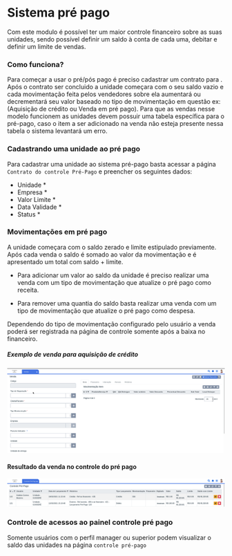 # Sistema pré pago

Com este modulo é possível ter um maior controle financeiro sobre as suas unidades, sendo possível definir um saldo à conta de cada uma, debitar e definir um limite de vendas.

### Como funciona?

Para começar a usar o pré/pós pago é preciso cadastrar um contrato para . Após o contrato ser concluido a unidade começara com o seu saldo vazio e cada movimentação feita pelos vendedores sobre ela aumentará ou decrementará seu valor baseado no tipo de movimentação em questão ex:(Aquisição de crédito ou Venda em pré pago). Para que as vendas nesse modelo funcionem as unidades devem possuir uma tabela específica para o pré-pago, caso o item a ser adicionado na venda não esteja presente nessa tabela o sistema levantará um erro.

### Cadastrando uma unidade ao pré pago

Para cadastrar uma unidade ao sistema pré-pago basta acessar a página `Contrato do controle Pré-Pago` e preencher os seguintes dados:

- Unidade *
- Empresa *
- Valor Limite *
- Data Validade *
- Status *

### Movimentações em pré pago

A unidade começara com o saldo zerado e limite estipulado previamente. Após cada venda o saldo é somado ao valor da movimentação e é apresentado um total com saldo + limite.

- Para adicionar um valor ao saldo da unidade é preciso realizar uma venda com um tipo de movimentação que atualize o pré pago como receita.

- Para remover uma quantia do saldo basta realizar uma venda com um tipo de movimentação que atualize o pré pago como despesa.

Dependendo do tipo de movimentação configurado pelo usuário a venda poderá ser registrada na página de controle somente após a baixa no financeiro.

##### Exemplo de venda para aquisição de crédito

<p align='center'>
  <img src='/ui/assets/venda-pre-pago.gif'/>
</p>

#### Resultado da venda no controle do pré pago

<p align='center'>
  <img src='/ui/assets/mudanca-pre-pago.png'/>
</p>

### Controle de acessos ao painel controle pré pago

Somente usuários com o perfil manager ou superior podem visualizar o saldo das unidades na página `controle pré-pago`
